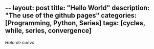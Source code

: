 --
layout: post
title: "Hello World"
description: "The use of the github pages"
categories: [Programming, Python, Series] 
tags: [cycles, while, series, convergence]
---
*Hola de nuevo*
